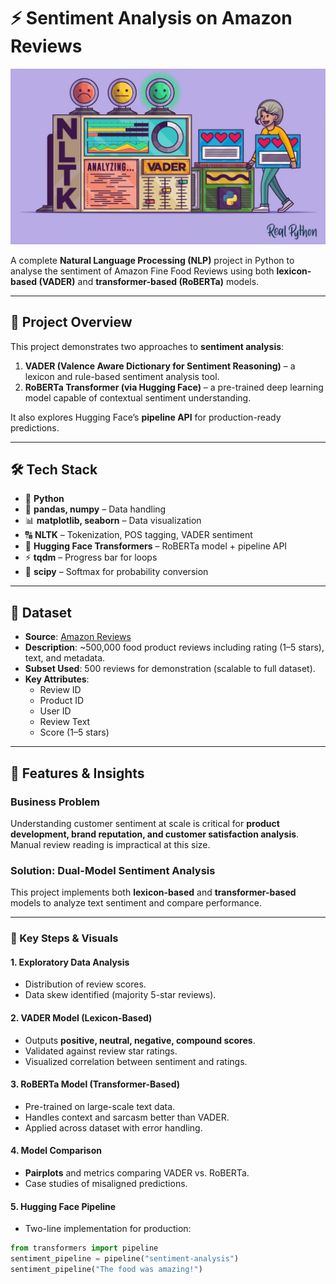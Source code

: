 # ⚡ Sentiment Analysis on Amazon Reviews  

![Python](https://github.com/Sutvij/Sentiment-Analysis-on-Amazons-Reviews/blob/main/Sentiment%20Analysis.png)

A complete **Natural Language Processing (NLP)** project in Python to analyse the sentiment of Amazon Fine Food Reviews using both **lexicon-based (VADER)** and **transformer-based (RoBERTa)** models.  

---

## 📖 Project Overview  
This project demonstrates two approaches to **sentiment analysis**:  

1. **VADER (Valence Aware Dictionary for Sentiment Reasoning)** – a lexicon and rule-based sentiment analysis tool.  
2. **RoBERTa Transformer (via Hugging Face)** – a pre-trained deep learning model capable of contextual sentiment understanding.  

It also explores Hugging Face’s **pipeline API** for production-ready predictions.  

---

## 🛠️ Tech Stack  
- 🐍 **Python**  
- 📂 **pandas, numpy** – Data handling  
- 📊 **matplotlib, seaborn** – Data visualization  
- 🔠 **NLTK** – Tokenization, POS tagging, VADER sentiment  
- 🤖 **Hugging Face Transformers** – RoBERTa model + pipeline API  
- ⚡ **tqdm** – Progress bar for loops  
- 🧮 **scipy** – Softmax for probability conversion  

---

## 📁 Dataset  
- **Source**: [Amazon Reviews](https://www.kaggle.com/code/robikscube/sentiment-analysis-python-youtube-tutorial/input)  
- **Description**: ~500,000 food product reviews including rating (1–5 stars), text, and metadata.  
- **Subset Used**: 500 reviews for demonstration (scalable to full dataset).  
- **Key Attributes**:  
  - Review ID  
  - Product ID  
  - User ID  
  - Review Text  
  - Score (1–5 stars)  

---

## 🚀 Features & Insights  

### Business Problem  
Understanding customer sentiment at scale is critical for **product development, brand reputation, and customer satisfaction analysis**. Manual review reading is impractical at this size.  

### Solution: Dual-Model Sentiment Analysis  
This project implements both **lexicon-based** and **transformer-based** models to analyze text sentiment and compare performance.  

---

### 🔑 Key Steps & Visuals  

#### 1. Exploratory Data Analysis  
- Distribution of review scores.  
- Data skew identified (majority 5-star reviews).  

#### 2. VADER Model (Lexicon-Based)  
- Outputs **positive, neutral, negative, compound scores**.  
- Validated against review star ratings.  
- Visualized correlation between sentiment and ratings.  

#### 3. RoBERTa Model (Transformer-Based)  
- Pre-trained on large-scale text data.  
- Handles context and sarcasm better than VADER.  
- Applied across dataset with error handling.  

#### 4. Model Comparison  
- **Pairplots** and metrics comparing VADER vs. RoBERTa.  
- Case studies of misaligned predictions.  

#### 5. Hugging Face Pipeline  
- Two-line implementation for production:  
```python
from transformers import pipeline
sentiment_pipeline = pipeline("sentiment-analysis")
sentiment_pipeline("The food was amazing!")
